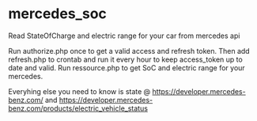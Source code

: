 # mercedes_soc
Read StateOfCharge and electric range for your car from mercedes api

Run authorize.php once to get a valid access and refresh token.
Then add refresh.php to crontab and run it every hour to keep access_token up to date and valid.
Run ressource.php to get SoC and electric range for your mercedes.

Everyhing else you need to know is state @ https://developer.mercedes-benz.com/ and https://developer.mercedes-benz.com/products/electric_vehicle_status
